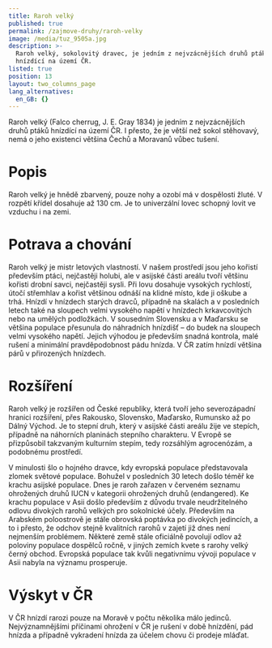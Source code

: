 ```yaml
---
title: Raroh velký
published: true
permalink: /zajmove-druhy/raroh-velky
image: /media/tuz_9505a.jpg
description: >-
  Raroh velký, sokolovitý dravec, je jedním z nejvzácnějších druhů ptáků
  hnízdící na území ČR. 
listed: true
position: 13
layout: two_columns_page
lang_alternatives:
  en_GB: {}
---
```

Raroh velký (Falco cherrug, J. E. Gray 1834) je jedním z nejvzácnějších druhů ptáků hnízdící na území ČR. I přesto, že je větší než sokol stěhovavý, nemá o jeho existenci většina Čechů a Moravanů vůbec tušení. 

# Popis

Raroh velký je hnědě zbarvený, pouze nohy a ozobí má v dospělosti žluté. V rozpětí křídel dosahuje až 130 cm. Je to univerzální lovec schopný lovit ve vzduchu i na zemi.

# Potrava a chování

Raroh velký je mistr letových vlastností. V našem prostředí jsou jeho kořistí především ptáci, nejčastěji holubi, ale v asijské části areálu tvoří většinu kořisti drobní savci, nejčastěji sysli. Při lovu dosahuje vysokých rychlostí, útočí střemhlav a kořist většinou odnáší na klidné místo, kde ji oškube a trhá. Hnízdí v hnízdech starých dravců, případně na skalách a v posledních letech také na sloupech velmi vysokého napětí v hnízdech krkavcovitých nebo na umělých podložkách. V sousedním Slovensku a v Maďarsku se většina populace přesunula do náhradních hnízdišť – do budek na sloupech velmi vysokého napětí. Jejich výhodou je především snadná kontrola, malé rušení a minimální pravděpodobnost pádu hnízda. V ČR zatím hnízdí většina párů v přirozených hnízdech. 

# Rozšíření

Raroh velký je rozšířen od České republiky, která tvoří jeho severozápadní hranici rozšíření, přes Rakousko, Slovensko, Maďarsko, Rumunsko až po Dálný Východ. Je to stepní druh, který v asijské části areálu žije ve stepích, případně na náhorních planinách stepního charakteru. V Evropě se přizpůsobil takzvaným kulturním stepím, tedy rozsáhlým agrocenózám, a podobnému prostředí. 

V minulosti šlo o hojného dravce, kdy evropská populace představovala zlomek světové populace. Bohužel v posledních 30 letech došlo téměř ke krachu asijské populace. Dnes je raroh zařazen v červeném seznamu ohrožených druhů IUCN v kategorii ohrožených druhů (endangered). Ke krachu populace v Asii došlo především z důvodu trvale neudržitelného odlovu divokých rarohů velkých pro sokolnické účely. Především na Arabském poloostrově je stále obrovská poptávka po divokých jedincích, a to i přesto, že odchov stejně kvalitních rarohů v zajetí již dnes není nejmenším problémem. Některé země stále oficiálně povolují odlov až poloviny populace dospělců ročně, v jiných zemích kvete s rarohy velký černý obchod. Evropská populace tak kvůli negativnímu vývoji populace v Asii nabyla na významu prosperuje.

# Výskyt v ČR

V ČR hnízdí rarozi pouze na Moravě v počtu několika málo jedinců. Nejvýznamnějšími příčinami ohrožení v ČR je rušení v době hnízdění, pád hnízda a případně vykradení hnízda za účelem chovu či prodeje mláďat. 

#
